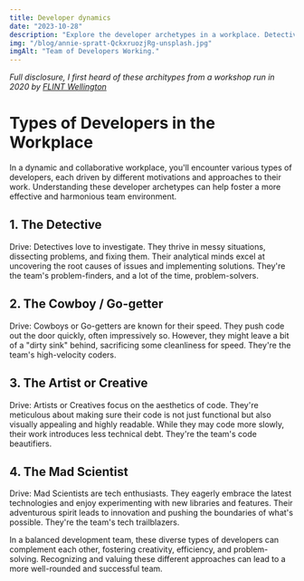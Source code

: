 ```yaml
---
title: Developer dynamics
date: "2023-10-28"
description: "Explore the developer archetypes in a workplace. Detectives solve issues, Cowboys code quickly, Artists prioritize aesthetics, and Mad Scientists innovate with tech. Understanding these types can boost team dynamics."
img: "/blog/annie-spratt-QckxruozjRg-unsplash.jpg"
imgAlt: "Team of Developers Working."
---
```


*Full disclosure, I first heard of these architypes from a workshop run in 2020 by [FLINT Wellington](https://tuanz.org.nz/flint/flint-wellington/)*

# Types of Developers in the Workplace

In a dynamic and collaborative workplace, you'll encounter various types of developers, each driven by different motivations and approaches to their work. Understanding these developer archetypes can help foster a more effective and harmonious team environment.

## 1. The Detective

Drive: Detectives love to investigate. They thrive in messy situations, dissecting problems, and fixing them. Their analytical minds excel at uncovering the root causes of issues and implementing solutions. They're the team's problem-finders, and a lot of the time, problem-solvers.

## 2. The Cowboy / Go-getter

Drive: Cowboys or Go-getters are known for their speed. They push code out the door quickly, often impressively so. However, they might leave a bit of a "dirty sink" behind, sacrificing some cleanliness for speed. They're the team's high-velocity coders.

## 3. The Artist or Creative

Drive: Artists or Creatives focus on the aesthetics of code. They're meticulous about making sure their code is not just functional but also visually appealing and highly readable. While they may code more slowly, their work introduces less technical debt. They're the team's code beautifiers.

## 4. The Mad Scientist

Drive: Mad Scientists are tech enthusiasts. They eagerly embrace the latest technologies and enjoy experimenting with new libraries and features. Their adventurous spirit leads to innovation and pushing the boundaries of what's possible. They're the team's tech trailblazers.

In a balanced development team, these diverse types of developers can complement each other, fostering creativity, efficiency, and problem-solving. Recognizing and valuing these different approaches can lead to a more well-rounded and successful team.